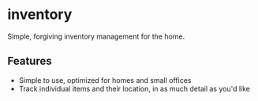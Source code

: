 # inventory

Simple, forgiving inventory management for the home.

## Features

- Simple to use, optimized for homes and small offices
- Track individual items and their location, in as much detail as you'd like
